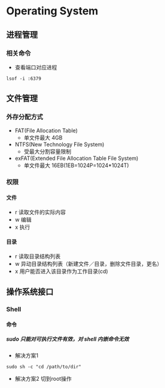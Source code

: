 # Operating System

## 进程管理

### 相关命令

* 查看端口对应进程
```
lsof -i :6379
```

## 文件管理

### 外存分配方式
* FAT(File Allocation Table)
    - 单文件最大 4GB
* NTFS(New Technology File System)
    - 受最大分割容量限制
* exFAT(Extended File Allocation Table File System)
    - 单文件最大 16EB(1EB=1024P=1024*1024T)

### 权限

#### 文件
* r 读取文件的实际内容
* w 编辑
* x 执行

#### 目录
* r 读取目录结构列表
* w 异动目录结构列表（新建文件／目录，删除文件目录，更名）
* x 用户能否进入该目录作为工作目录(cd)

## 操作系统接口

### Shell

#### 命令 
##### sudo 只能对可执行文件有效，对 shell 内嵌命令无效
* 解决方案1
```
sudo sh -c "cd /path/to/dir"
```
* 解决方案2
切到root操作
